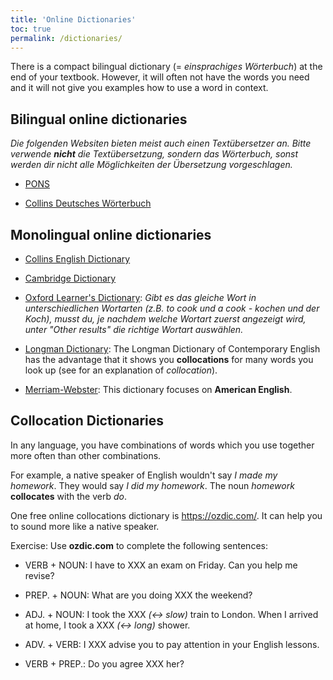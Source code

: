 ```yaml
---
title: 'Online Dictionaries'
toc: true
permalink: /dictionaries/
---
```


There is a compact bilingual dictionary (= *einsprachiges Wörterbuch*) at the
end of your textbook. However, it will often not have the words you need and it
will not give you examples how to use a word in context.

## Bilingual online dictionaries

*Die folgenden Websiten bieten meist auch einen Textübersetzer an. Bitte
verwende __nicht__ die Textübersetzung, sondern das Wörterbuch, sonst werden
dir nicht alle Möglichkeiten der Übersetzung vorgeschlagen.*

- [PONS](https://en.pons.com/translate)

- [Collins
Deutsches Wörterbuch](https://www.collinsdictionary.com/de/worterbuch/englisch-deutsch)

## Monolingual online dictionaries

- [Collins English
Dictionary](https://www.collinsdictionary.com/dictionary/english)

- [Cambridge
Dictionary](https://dictionary.cambridge.org/dictionary/learner-english/)

- [Oxford Learner's Dictionary](https://www.oxfordlearnersdictionaries.com/):
_Gibt es das gleiche Wort in unterschiedlichen Wortarten (z.B. to cook und a
cook - kochen und der Koch), musst du, je nachdem welche Wortart zuerst
angezeigt wird, unter "Other results" die richtige Wortart auswählen._

- [Longman Dictionary](https://www.ldoceonline.com/dictionary/): The Longman
Dictionary of Contemporary English has the advantage that it shows you
**collocations** for many words you look up (see for an explanation of
_collocation_).

- [Merriam-Webster](https://www.merriam-webster.com/dictionary/): This
dictionary focuses on **American English**.

## Collocation Dictionaries

In any language, you have combinations of words which you use together more
often than other combinations.

For example, a native speaker of English wouldn't say _I made my homework_.
They would say _I did my homework_. The noun _homework_ **collocates** with the
verb _do_.

One free online collocations dictionary is <https://ozdic.com/>. It can help
you to sound more like a native speaker.

Exercise: Use **ozdic.com** to complete the following sentences:

- VERB + NOUN: I have to XXX an exam on Friday. Can you help me revise?

- PREP. + NOUN: What are you doing XXX the weekend?

- ADJ. + NOUN: I took the XXX _(<-> slow)_ train to London. When I arrived at
home, I took a XXX _(<-> long)_ shower.

- ADV. + VERB: I XXX advise you to pay attention in your English lessons.

- VERB + PREP.: Do you agree XXX her?
